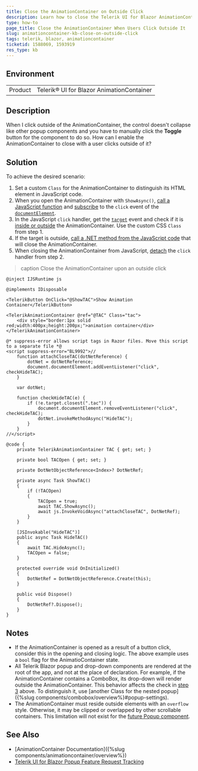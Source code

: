 ```yaml
---
title: Close the AnimationContainer on Outside Click
description: Learn how to close the Telerik UI for Blazor AnimationContainer when the user clicks outside the component.
type: how-to
page_title: Close the AnimationContainer When Users Click Outside It
slug: animationcontainer-kb-close-on-outside-click
tags: telerik, blazor, animationcontainer
ticketid: 1588069, 1593919
res_type: kb
---
```


## Environment

<table>
    <tbody>
        <tr>
            <td>Product</td>
            <td>Telerik® UI for Blazor AnimationContainer</td>
        </tr>
    </tbody>
</table>


## Description

When I click outside of the AnimationContainer, the control doesn't collapse like other popup components and you have to manually click the **Toggle** button for the component to do so. How can I enable the AnimationContainer to close with a user clicks outside of it?


## Solution

To achieve the desired scenario:

1. Set a custom `Class` for the AnimationContainer to distinguish its HTML element in JavaScript code.
1. When you open the AnimationContainer with `ShowAsync()`, [call a JavaScript function](https://learn.microsoft.com/en-us/aspnet/core/blazor/javascript-interoperability/call-javascript-from-dotnet) and [subscribe](https://developer.mozilla.org/en-US/docs/Web/API/EventTarget/addEventListener) to the `click` event of the [`documentElement`](https://developer.mozilla.org/en-US/docs/Web/API/Document/documentElement).
1. In the JavaScript `click` handler, get the [`target`](https://developer.mozilla.org/en-US/docs/Web/API/Element/click_event) event and check if it is [inside or outside](https://developer.mozilla.org/en-US/docs/Web/API/Element/closest) the AnimationContainer. Use the custom CSS `Class` from step 1.
1. If the target is outside, [call a .NET method from the JavaScript code](https://learn.microsoft.com/en-us/aspnet/core/blazor/javascript-interoperability/call-dotnet-from-javascript) that will close the AnimationContainer.
1. When closing the AnimationContainer from JavaScript, [detach](https://developer.mozilla.org/en-US/docs/Web/API/EventTarget/removeEventListener) the `click` handler from step 2.

>caption Close the AnimationContainer upon an outside click

````CSHTML
@inject IJSRuntime js

@implements IDisposable

<TelerikButton OnClick="@ShowTAC">Show Animation Container</TelerikButton>

<TelerikAnimationContainer @ref="@TAC" Class="tac">
    <div style="border:1px solid red;width:400px;height:200px;">animation container</div>
</TelerikAnimationContainer>

@* suppress-error allows script tags in Razor files. Move this script to a separate file *@
<script suppress-error="BL9992">//
    function attachCloseTAC(dotNetReference) {
        dotNet = dotNetReference;
        document.documentElement.addEventListener("click", checkHideTAC);
    }

    var dotNet;

    function checkHideTAC(e) {
        if (!e.target.closest(".tac")) {
            document.documentElement.removeEventListener("click", checkHideTAC);
            dotNet.invokeMethodAsync("HideTAC");
        }
    }
//</script>

@code {
    private TelerikAnimationContainer TAC { get; set; }

    private bool TACOpen { get; set; }

    private DotNetObjectReference<Index>? DotNetRef;

    private async Task ShowTAC()
    {
        if (!TACOpen)
        {
            TACOpen = true;
            await TAC.ShowAsync();
            await js.InvokeVoidAsync("attachCloseTAC", DotNetRef);
        }
    }

    [JSInvokable("HideTAC")]
    public async Task HideTAC()
    {
        await TAC.HideAsync();
        TACOpen = false;
    }

    protected override void OnInitialized()
    {
        DotNetRef = DotNetObjectReference.Create(this);
    }

    public void Dispose()
    {
        DotNetRef?.Dispose();
    }
}
````

## Notes

* If the AnimationContainer is opened as a result of a button click, consider this in the opening and closing logic. The above example uses a `bool` flag for the AnimatioContainer state.
* All Telerik Blazor popup and drop-down components are rendered at the root of the app, and not at the place of declaration. For example, if the AnimationContainer contains a ComboBox, its drop-down will render outside the AnimationContainer. This behavior affects the check in [step 3](#solution) above. To distinguish it, use [another Class for the nested popup]({%slug components/combobox/overview%}#popup-settings).
* The AnimationContainer must reside outside elements with an `overflow` style. Otherwise, it may be clipped or overlapped by other scrollable containers. This limitation will not exist for the [future Popup component](https://feedback.telerik.com/blazor/1506370-dropdown-container-popup-component-tied-to-an-anchor-for-positioning).


## See Also

* [AnimationContainer Documentation]({%slug components/animationcontainer/overview%})
* [Telerik UI for Blazor Popup Feature Request Tracking](https://feedback.telerik.com/blazor/1506370-dropdown-container-popup-component-tied-to-an-anchor-for-positioning)
